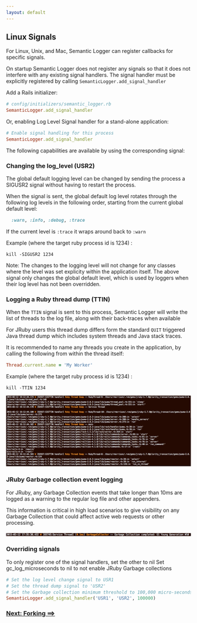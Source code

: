 ```yaml
---
layout: default
---
```


## Linux Signals

For Linux, Unix, and Mac, Semantic Logger can register callbacks for specific
signals.

On startup Semantic Logger does not register any signals so that it does not
interfere with any existing signal handlers. The signal handler must be explicitly
registered by calling `SemanticLogger.add_signal_handler`

Add a Rails initializer:

```ruby
# config/initializers/semantic_logger.rb
SemanticLogger.add_signal_handler
```
Or, enabling Log Level Signal handler for a stand-alone application:

```ruby
# Enable signal handling for this process
SemanticLogger.add_signal_handler
```

The following capabilities are available by using the corresponding signal:

### Changing the log_level (USR2)

The global default logging level can be changed by sending the process a SIGUSR2
signal without having to restart the process.

When the signal is sent, the global default log level rotates through the following
log levels in the following order, starting from the current global default level:

```ruby
  :warn, :info, :debug, :trace
```

If the current level is `:trace` it wraps around back to `:warn`

Example (where the target ruby process id is 1234) :

```
kill -SIGUSR2 1234
```

Note: The changes to the logging level will not change for any classes where the
level was set explicity within the application itself. The above signal only changes
the global default level, which is used by loggers when their log level has not
been overridden.

### Logging a Ruby thread dump (TTIN)

When the `TTIN` signal is sent to this process, Semantic Logger will write the list
of threads to the log file, along with their back-traces when available

For JRuby users this thread dump differs form the standard `QUIT` triggered
Java thread dump which includes system threads and Java stack traces.

It is recommended to name any threads you create in the application, by
calling the following from within the thread itself:
```ruby
Thread.current.name = 'My Worker'
```

Example (where the target ruby process id is 1234) :

```
kill -TTIN 1234
```

![development.log](images/thread_dump.png)

### JRuby Garbage collection event logging

For JRuby, any Garbage Collection events that take longer than 10ms are logged
as a warning to the regular log file and other appenders.

This information is critical in high load scenarios to give visibility on any
Garbage Collection that could affect active web requests or other processing.

![development.log](images/gc_output.png)

### Overriding signals

To only register one of the signal handlers, set the other to nil
Set gc_log_microseconds to nil to not enable JRuby Garbage collections

```ruby
# Set the log level change signal to USR1
# Set the thread dump signal to 'USR2'
# Set the Garbage collection minimum threshold to 100,000 micro-seconds
SemanticLogger.add_signal_handler('USR1', 'USR2', 100000)
```

### [Next: Forking ==>](forking.html)
